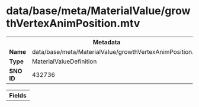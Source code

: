 <h1>data/base/meta/MaterialValue/growthVertexAnimPosition.mtv</h1><table><tr><th colspan="100%">Metadata</th></tr><tr><td><b>Name</b></td><td>data/base/meta/MaterialValue/growthVertexAnimPosition.mtv</td></tr><tr><td><b>Type</b></td><td>MaterialValueDefinition</td></tr><tr><td><b>SNO ID</b></td><td>432736</td></tr></table>

<table><tr><th colspan="100%">Fields</th></tr></table>

